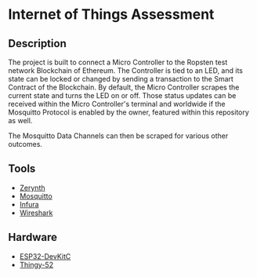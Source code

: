 # Internet of Things Assessment

## Description

The project is built to connect a Micro Controller to the Ropsten test network Blockchain of Ethereum. The Controller is tied to an LED, and its state can be locked or changed by sending a transaction to the Smart Contract of the Blockchain. By default, the Micro Controller scrapes the current state and turns the LED on or off. Those status updates can be received within the Micro Controller's terminal and worldwide if the Mosquitto Protocol is enabled by the owner, featured within this repository as well.

The Mosquitto Data Channels can then be scraped for various other outcomes.

## Tools

- [Zerynth](https://zerynth.com/)
- [Mosquitto](https://mosquitto.org/)
- [Infura](https://infura.io/)
- [Wireshark](https://www.wireshark.org/)

## Hardware

- [ESP32-DevKitC](https://www.espressif.com/en/products/hardware/esp32-devkitc/overview)
- [Thingy-52](https://www.nordicsemi.com/Software-and-tools/Development-Kits/Nordic-Thingy-52)
